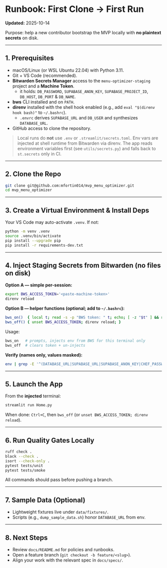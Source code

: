 # Runbook: First Clone → First Run

**Updated:** 2025-10-14

Purpose: help a new contributor bootstrap the MVP locally with **no plaintext secrets** on disk.

---

## 1. Prerequisites

- macOS/Linux (or WSL Ubuntu 22.04) with Python 3.11.
- Git + VS Code (recommended).
- **Bitwarden Secrets Manager** access to the `menu-optimizer-staging` project and a **Machine Token**.
  - it holds: `DB_PASSWORD`, `SUPABASE_ANON_KEY`, `SUPABASE_PROJECT_ID`, `DB_HOST`, `DB_PORT` & `DB_NAME`.
- **bws** CLI installed and on `PATH`.
- **direnv** installed with the shell hook enabled (e.g., add `eval "$(direnv hook bash)"` to `~/.bashrc`).
  - `.envrc` derives `SUPABASE_URL` and `DB_USER` and synthesizes `DATABASE_URL`.
- GitHub access to clone the repository.

> Local runs do **not** use `.env` or `.streamlit/secrets.toml`. Env vars are injected at shell runtime from Bitwarden via direnv. The app reads environment variables first (see `utils/secrets.py`) and falls back to `st.secrets` only in CI.

---

## 2. Clone the Repo

```bash
git clone git@github.com:mfortin014/mvp_menu_optimizer.git
cd mvp_menu_optimizer
```

---

## 3. Create a Virtual Environment & Install Deps

Your VS Code may auto-activate `.venv`. If not:

```bash
python -m venv .venv
source .venv/bin/activate
pip install --upgrade pip
pip install -r requirements-dev.txt
```

---

## 4. Inject Staging Secrets from Bitwarden (no files on disk)

**Option A — simple per-session:**

```bash
export BWS_ACCESS_TOKEN='<paste-machine-token>'
direnv reload
```

**Option B — helper functions (optional; add to `~/.bashrc`):**

```bash
bws_on()  { local t; read -s -p "BWS token: " t; echo; [ -z "$t" ] && return 1; export BWS_ACCESS_TOKEN="$t"; direnv reload; unset t; }
bws_off() { unset BWS_ACCESS_TOKEN; direnv reload; }
```

Usage:

```bash
bws_on   # prompts, injects env from BWS for this terminal only
bws_off  # clears token + un-injects
```

**Verify (names only, values masked):**

```bash
env | grep -E '^(DATABASE_URL|SUPABASE_URL|SUPABASE_ANON_KEY|CHEF_PASSWORD)=' | sed 's/=.*$/=****/g'
```

---

## 5. Launch the App

From the **injected** terminal:

```bash
streamlit run Home.py
```

When done: `Ctrl+C`, then `bws_off` (or `unset BWS_ACCESS_TOKEN; direnv reload`).

---

## 6. Run Quality Gates Locally

```bash
ruff check .
black --check .
isort --check-only .
pytest tests/unit
pytest tests/smoke
```

All commands should pass before pushing a branch.

---

## 7. Sample Data (Optional)

- Lightweight fixtures live under `data/fixtures/`.
- Scripts (e.g., `dump_sample_data.sh`) honor `DATABASE_URL` from env.

---

## 8. Next Steps

- Review `docs/README.md` for policies and runbooks.
- Open a feature branch (`git checkout -b feature/<slug>`).
- Align your work with the relevant spec in `docs/specs/`.
